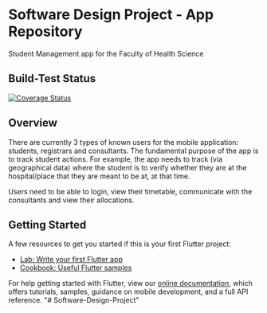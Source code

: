 # Software Design Project - App Repository

Student Management app for the Faculty of Health Science

## Build-Test Status

[![Coverage Status](https://coveralls.io/repos/github/RXRider1451/Software-Design-Project/badge.svg)](https://coveralls.io/github/RXRider1451/Software-Design-Project)

## Overview

There are currently 3 types of known users for the mobile application: students, registrars and consultants. The fundamental purpose of the app is to track student actions. For example, the app needs to track (via geographical data) where the student is to verify whether they are at the hospital/place that they are meant to be at, at that time. 

Users need to be able to login, view their timetable, communicate with the consultants and view their allocations.


## Getting Started

A few resources to get you started if this is your first Flutter project:

- [Lab: Write your first Flutter app](https://flutter.dev/docs/get-started/codelab)
- [Cookbook: Useful Flutter samples](https://flutter.dev/docs/cookbook)

For help getting started with Flutter, view our
[online documentation](https://flutter.dev/docs), which offers tutorials,
samples, guidance on mobile development, and a full API reference.
"# Software-Design-Project" 
